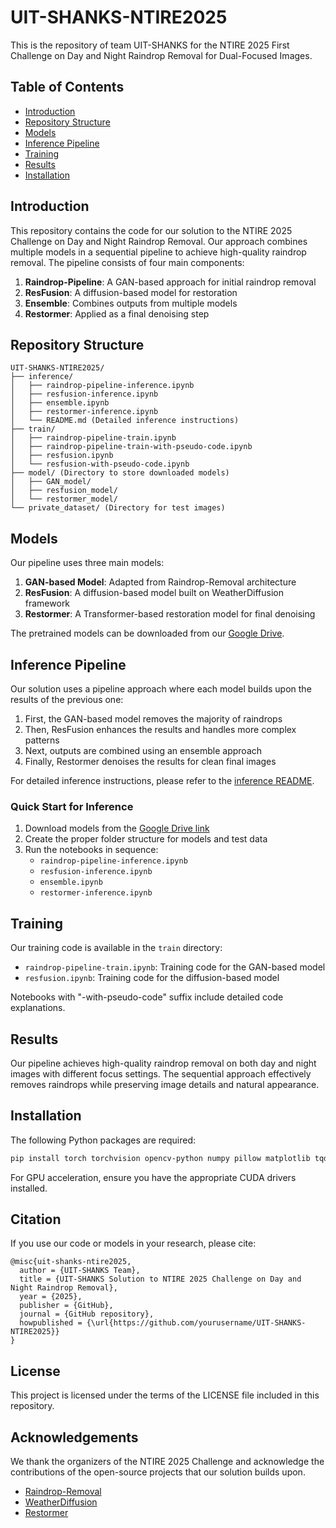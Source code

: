 # UIT-SHANKS-NTIRE2025

This is the repository of team UIT-SHANKS for the NTIRE 2025 First Challenge on Day and Night Raindrop Removal for Dual-Focused Images.

## Table of Contents
- [Introduction](#introduction)
- [Repository Structure](#repository-structure)
- [Models](#models)
- [Inference Pipeline](#inference-pipeline)
- [Training](#training)
- [Results](#results)
- [Installation](#installation)

## Introduction

This repository contains the code for our solution to the NTIRE 2025 Challenge on Day and Night Raindrop Removal. Our approach combines multiple models in a sequential pipeline to achieve high-quality raindrop removal. The pipeline consists of four main components:

1. **Raindrop-Pipeline**: A GAN-based approach for initial raindrop removal
2. **ResFusion**: A diffusion-based model for restoration
3. **Ensemble**: Combines outputs from multiple models
4. **Restormer**: Applied as a final denoising step

## Repository Structure

```
UIT-SHANKS-NTIRE2025/
├── inference/
│   ├── raindrop-pipeline-inference.ipynb
│   ├── resfusion-inference.ipynb
│   ├── ensemble.ipynb
│   ├── restormer-inference.ipynb
│   └── README.md (Detailed inference instructions)
├── train/
│   ├── raindrop-pipeline-train.ipynb
│   ├── raindrop-pipeline-train-with-pseudo-code.ipynb
│   ├── resfusion.ipynb
│   └── resfusion-with-pseudo-code.ipynb
├── model/ (Directory to store downloaded models)
│   ├── GAN_model/
│   ├── resfusion_model/
│   └── restormer_model/
└── private_dataset/ (Directory for test images)
```

## Models

Our pipeline uses three main models:

1. **GAN-based Model**: Adapted from Raindrop-Removal architecture
2. **ResFusion**: A diffusion-based model built on WeatherDiffusion framework
3. **Restormer**: A Transformer-based restoration model for final denoising

The pretrained models can be downloaded from our [Google Drive](https://drive.google.com/drive/folders/1bw8q4M2PM2yh9-KUF0yRvuY41ZE6Bxdy).

## Inference Pipeline

Our solution uses a pipeline approach where each model builds upon the results of the previous one:

1. First, the GAN-based model removes the majority of raindrops
2. Then, ResFusion enhances the results and handles more complex patterns
3. Next, outputs are combined using an ensemble approach
4. Finally, Restormer denoises the results for clean final images

For detailed inference instructions, please refer to the [inference README](inference/README.md).

### Quick Start for Inference

1. Download models from the [Google Drive link](https://drive.google.com/drive/folders/1bw8q4M2PM2yh9-KUF0yRvuY41ZE6Bxdy)
2. Create the proper folder structure for models and test data
3. Run the notebooks in sequence:
   - `raindrop-pipeline-inference.ipynb`
   - `resfusion-inference.ipynb`
   - `ensemble.ipynb`
   - `restormer-inference.ipynb`

## Training

Our training code is available in the `train` directory:

- `raindrop-pipeline-train.ipynb`: Training code for the GAN-based model
- `resfusion.ipynb`: Training code for the diffusion-based model

Notebooks with "-with-pseudo-code" suffix include detailed code explanations.

## Results

Our pipeline achieves high-quality raindrop removal on both day and night images with different focus settings. The sequential approach effectively removes raindrops while preserving image details and natural appearance.

## Installation

The following Python packages are required:

```bash
pip install torch torchvision opencv-python numpy pillow matplotlib tqdm albumentations pytorch_lightning tensorboard scikit-image
```

For GPU acceleration, ensure you have the appropriate CUDA drivers installed.

## Citation

If you use our code or models in your research, please cite:

```
@misc{uit-shanks-ntire2025,
  author = {UIT-SHANKS Team},
  title = {UIT-SHANKS Solution to NTIRE 2025 Challenge on Day and Night Raindrop Removal},
  year = {2025},
  publisher = {GitHub},
  journal = {GitHub repository},
  howpublished = {\url{https://github.com/yourusername/UIT-SHANKS-NTIRE2025}}
}
```

## License

This project is licensed under the terms of the LICENSE file included in this repository.

## Acknowledgements

We thank the organizers of the NTIRE 2025 Challenge and acknowledge the contributions of the open-source projects that our solution builds upon.

- [Raindrop-Removal](https://github.com/Hyukju/Raindrop-Removal)
- [WeatherDiffusion](https://github.com/IGITUGraz/WeatherDiffusion)
- [Restormer](https://github.com/swz30/Restormer)
